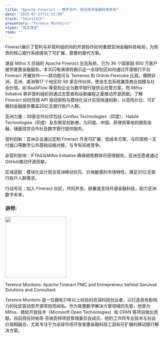 ```yaml
---
title: "Apache Fineract — 携手合作，驱动亚洲金融科技未来"
date: "2025-07-27T11:35:00"
track: "5minstalk"
presenters: "Terence Monteiro"
stype: "英文演讲"
room: ""
---
```


Fineract展示了营利与非营利组织间的开源协作如何重塑亚洲金融科技格局，为昂贵的核心银行系统提供了可扩展、普惠的替代方案。

源自 Mifos X 后端的 Apache Fineract 生态系统，已为 36 个国家超 600 万客户提供普惠金融服务。本次闪电演讲将揭示这一全球社区如何通过开源银行平台 Fineract 开展协作——其功能可与 Temenos 和 Oracle Flexcube 比肩。横跨非洲、亚洲、美洲等17 个地区的 59 家合作伙伴，使该生态系统兼具商业规模与社会价值。如 BaaSFlow 等营利企业为数字银行提供云托管方案，而 Mifos Initiative 等非营利组织则通过志愿者和谷歌编程之夏推动开源贡献。了解 Fineract 如何凭借 API 驱动架构与模块化设计实现快速创新，以高性价比、可扩展的金融服务覆盖20亿无银行账户人群。

亚洲力量：38家合作伙伴包括 Conflux Technologies（印度）、Habile Technologies（印度）及东南亚创新者，为印度、中国、菲律宾等地的微型金融、储蓄信贷合作社及数字银行提供服务。

营利创新：亚洲企业通过定制 Fineract 开发可扩展、低成本方案，与印度统一支付接口等数字公共基础设施对接，与专有系统竞争。

非营利影响：IFTAS与Mifos Initiative 确保弱势群体可获得服务，亚洲志愿者通过GitHub推动开源贡献。

区域适配：模块化设计契合亚洲移动优先、价格敏感的市场特性，满足20亿无银行账户人群需求。

行动号召：加入 Fineract 社区，共同开发、部署或支持开源金融科技，助力亚洲数字未来。

### 讲师:


<img src="https://sessionize.com/image/d892-400o400o1-M2MAq2QAry4oMkpTjCmxy1.jpg" width="200" /><br/>

Terence Monteiro: Apache Fineract PMC and Entrepreneur behind SanJose Solutions and Consultant

Terence Monteiro 是一位拥有21年以上经验的资深科技创业者，以打造具有影响力的社区驱动型开源项目而闻名。作为普惠数字解决方案领域的先驱，他曾为 Mifos、微软开放技术（Microsoft Open Technologies）和 CPAN 等项目做出贡献，目前担任阿帕奇·芬纳克特项目管理委员会成员。他的工作将专业技术与社会价值相融合，尤其专注于为全球市场开发普惠金融科技工具和可扩展的移动银行解决方案。